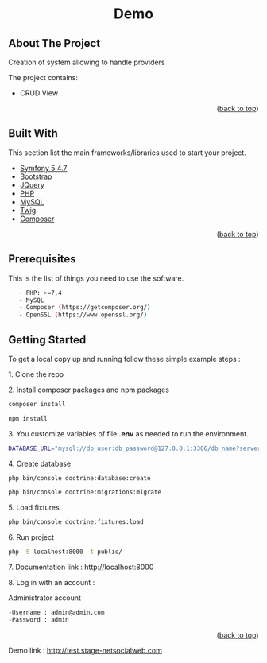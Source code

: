 
<h1 align="center">Demo</h1>

## About The Project

<p>Creation of system allowing to handle providers</p>
<p>The project contains:</p>
<ul>
   <li>CRUD View</li>
</ul>

<p align="right">(<a href="#top">back to top</a>)</p>

## Built With

This section list the main frameworks/libraries used to start your project.
<ul>
  <li><a href="https://symfony.com/doc/5.4/index.html" target="_blank">Symfony 5.4.7</a></li>
  <li><a href="https://getbootstrap.com/" target="_blank">Bootstrap</a></li>
  <li><a href="https://jquery.com" target="_blank">JQuery</a></li>
  <li><a href="https://www.php.net/" target="_blank">PHP</a></li>
  <li><a href="https://www.mysql.com/fr/">MySQL</a></li>
  <li><a href="https://twig.symfony.com/" target="_blank">Twig</a></li>
  <li><a href="https://getcomposer.org/" target="_blank">Composer</a></li>
</ul>

<p align="right">(<a href="#top">back to top</a>)</p>

## Prerequisites

This is the list of things you need to use the software.
   ```sh
      - PHP: >=7.4
      - MySQL
      - Composer (https://getcomposer.org/)
      - OpenSSL (https://www.openssl.org/)
   ```

## Getting Started

To get a local copy up and running follow these simple example steps :

1.&nbsp;Clone the repo

2.&nbsp;Install composer packages and npm packages
   ```sh
   composer install
   ```
   ```sh
   npm install
   ```
3.&nbsp;You customize variables of file **.env** as needed to run the environment.
   ```sh
   DATABASE_URL="mysql://db_user:db_password@127.0.0.1:3306/db_name?serverVersion=5.7&charset=utf8mb4"
   ```
4.&nbsp;Create database
   ```sh
   php bin/console doctrine:database:create
   ```
   ```sh
   php bin/console doctrine:migrations:migrate
   ```
5.&nbsp;Load fixtures
   ```sh
   php bin/console doctrine:fixtures:load
   ```
6.&nbsp;Run project
   ```sh
   php -S localhost:8000 -t public/
   ```  
7.&nbsp;Documentation link : http://localhost:8000

8.&nbsp;Log in with an account :

   Administrator account
   ```sh
   -Username : admin@admin.com
   -Password : admin
   ```

<p align="right">(<a href="#top">back to top</a>)</p>

Demo link : http://test.stage-netsocialweb.com